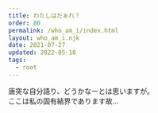 ```yaml
---
title: わたしはだぁれ？
order: 80
permalink: /who_am_i/index.html
layout: who_am_i.njk
date: 2021-07-27
updated: 2022-05-18
tags:
  - root
---
```


唐突な自分語り、どうかなーとは思いますが。  
ここは私の固有結界であります故…
